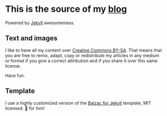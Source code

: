 # This is the source of my [blog](https://martingonzalez.net)
Powered by [Jekyll](http://jekyllrb.com/) awesomeness.

## Text and images
I like to have all my content over [Creative Commons BY-SA](https://creativecommons.org/licenses/by-sa/4.0/). That means that you are free to remix, adapt, copy or redistribute my articles in any medium or format if you give a correct attribution and if you share it over this same license. 

Have fun.

## Template
I use a highly customized version of the [Balzac for Jekyll](https://github.com/ColeTownsend/Balzac-for-Jekyll) template, MIT licensed. :clap: for him!